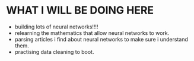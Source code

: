 # WHAT I WILL BE DOING HERE 
- building lots of neural networks!!!!
- relearning the mathematics that allow neural networks to work. 
- parsing articles i find about neural networks to make sure i understand them.
- practising data cleaning to boot. 
